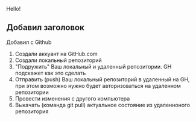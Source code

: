 Hello!

## Добавил заголовок

Добавил с Github

1. Создали аккуант на GitHub.com
2. Создали локальный репозиторий
3. "Подружить" Ваш локальный и удаленный репозитории. GH подскажет как это сделать
4. Отправить (push) Ваш локальный репозиторий в удаленный на GH, при этом возможно нужно будет авторизоваться на удаленном репозитории
5. Провести изменения с другого компьютера
6. Выкачать (команда git pull) актуальное состояние из удаленноного репозитория
